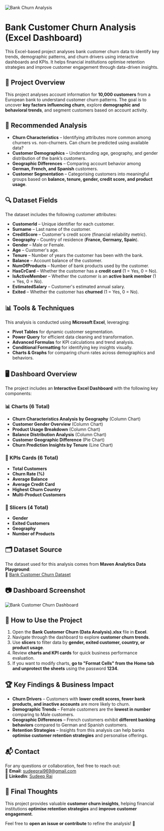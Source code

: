 ![Bank Churn Analysis](https://github.com/user-attachments/assets/cc81ba95-5af0-4e38-8918-3086ce3920f0)

# Bank Customer Churn Analysis (Excel Dashboard)
This Excel-based project analyses bank customer churn data to identify key trends, demographic patterns, and churn drivers using interactive dashboards and KPIs. It helps financial institutions optimise retention strategies and improve customer engagement through data-driven insights.

## 📌 Project Overview
This project analyses account information for **10,000 customers** from a European bank to understand customer churn patterns. The goal is to uncover **key factors influencing churn**, explore **demographic and behavioral trends**, and segment customers based on account activity.

## 🎯 Recommended Analysis
- **Churn Characteristics** – Identifying attributes more common among churners vs. non-churners. Can churn be predicted using available data?
- **Customer Demographics** – Understanding age, geography, and gender distribution of the bank’s customers.
- **Geographic Differences** – Comparing account behavior among **German, French, and Spanish** customers.
- **Customer Segmentation** – Categorising customers into meaningful groups based on **balance, tenure, gender, credit score, and product usage**.

## 🔍 Dataset Fields
The dataset includes the following customer attributes:
- **CustomerId** – Unique identifier for each customer.
- **Surname** – Last name of the customer.
- **CreditScore** – Customer's credit score (financial reliability metric).
- **Geography** – Country of residence (**France, Germany, Spain**).
- **Gender** – Male or Female.
- **Age** – Customer's age.
- **Tenure** – Number of years the customer has been with the bank.
- **Balance** – Account balance of the customer.
- **NumOfProducts** – Number of bank products used by the customer.
- **HasCrCard** – Whether the customer has a **credit card** (1 = Yes, 0 = No).
- **IsActiveMember** – Whether the customer is an **active bank member** (1 = Yes, 0 = No).
- **EstimatedSalary** – Customer's estimated annual salary.
- **Exited** – Whether the customer has **churned** (1 = Yes, 0 = No).

## 📊 Tools & Techniques
This analysis is conducted using **Microsoft Excel**, leveraging:
- **Pivot Tables** for dynamic customer segmentation.
- **Power Query** for efficient data cleaning and transformation.
- **Advanced Formulas** for KPI calculations and trend analysis.
- **Conditional Formatting** for identifying key insights visually.
- **Charts & Graphs** for comparing churn rates across demographics and behaviors.

## 🖥️ Dashboard Overview
The project includes an **Interactive Excel Dashboard** with the following key components:

### 📊 Charts (6 Total)
- **Churn Characteristics Analysis by Geography** (Column Chart)
- **Customer Gender Overview** (Column Chart)
- **Product Usage Breakdown** (Column Chart)
- **Balance Distribution Analysis** (Column Chart)
- **Customer Geographic Difference** (Pie Chart)
- **Churn Prediction Insights by Tenure** (Line Chart)

### 🔎 KPIs Cards (6 Total)
- **Total Customers**
- **Churn Rate (%)**
- **Average Balance**
- **Average Credit Card**
- **Highest Churn Country**
- **Multi-Product Customers**

### 🎯 Slicers (4 Total)
- **Gender**
- **Exited Customers**
- **Geography**
- **Number of Products**

## 🗂 Dataset Source
The dataset used for this analysis comes from **Maven Analytics Data Playground**:  
🔗 [Bank Customer Churn Dataset](https://mavenanalytics.io/data-playground?order=date_added%2Cdesc&search=bank%20churn)

## 📷 Dashboard Screenshot
![Bank Customer Churn Dashboard](https://github.com/user-attachments/assets/07082f27-3b03-465d-8540-a513f058b6c5)

## 🔎 How to Use the Project
1. Open the **Bank Customer Churn (Data Analysis).xlsx** file in **Excel**.
2. Navigate through the dashboard to explore **customer churn trends**.
3. Use **slicers** to filter data by **gender, exited customer, country, or product usage**.
4. Review **charts and KPI cards** for quick business performance evaluation.
5. If you want to modify charts, **go to "Format Cells" from the Home tab and unprotect the sheets** using the password **1234**.

## 🏆 Key Findings & Business Impact
- **Churn Drivers** – Customers with **lower credit scores, fewer bank products, and inactive accounts** are more likely to churn.
- **Demographic Trends** – Female customers are the **lowest in number** comparing to Male customers.
- **Geographic Differences** – French customers exhibit **different banking behaviors** compared to German and Spanish customers.
- **Retention Strategies** – Insights from this analysis can help banks **optimise customer retention strategies** and personalise offerings.

## 📬 Contact
For any questions or collaboration, feel free to reach out:  
📧 **Email**: [sudeeprai969@gmail.com](mailto:sudeeprai969@gmail.com)  
🔗 **LinkedIn**: [Sudeep Rai](https://www.linkedin.com/in/sudeep-rai/)

## 🚀 Final Thoughts
This project provides valuable **customer churn insights**, helping financial institutions **optimise retention strategies** and **improve customer engagement**.

Feel free to **open an issue or contribute** to refine the analysis! 🚀

